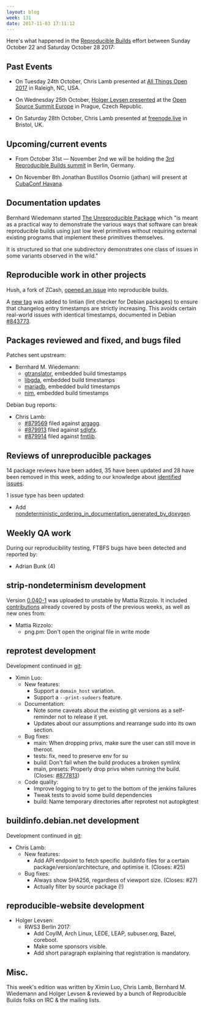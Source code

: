 ```yaml
---
layout: blog
week: 131
date: 2017-11-03 17:11:12
---
```


Here's what happened in the [Reproducible
Builds](https://reproducible-builds.org) effort between Sunday October 22 and
Saturday October 28 2017:

Past Events
-----------

- On Tuesday 24th October, Chris Lamb presented at [All Things Open 2017](https://allthingsopen.org) in Raleigh, NC, USA.

- On Wednesday 25th October, [Holger Levsen
  presented](https://osseu17.sched.com/event/BxJs/reproducible-builds-we-made-lots-of-progress-in-many-places-but-were-still-far-from-our-goals-of-changing-the-software-world-holger-levsen)
  at the [Open Source Summit Europe](https://osseu17.sched.com) in Prague,
  Czech Republic.

- On Saturday 28th October, Chris Lamb presented at
  [freenode.live](https://freenode.live) in Bristol, UK.


Upcoming/current events
-----------------------

- From October 31st &mdash; November 2nd we will be holding the
  [3rd Reproducible Builds summit](https://reproducible-builds.org/events/berlin2017/)
  in Berlin, Germany.

- On November 8th Jonathan Bustillos Osornio (jathan) will present at [CubaConf
  Havana](http://www.cubaconf.org/).


Documentation updates
---------------------

Bernhard Wiedemann started [The Unreproducible
Package](https://github.com/bmwiedemann/theunreproduciblepackage) which "is
meant as a practical way to demonstrate the various ways that software can
break reproducible builds using just low level primitives without requiring
external existing programs that implement these primitives themselves.

It is structured so that one subdirectory demonstrates one class of issues in
some variants observed in the wild."


Reproducible work in other projects
-----------------------------------

Hush, a fork of ZCash, [opened an issue](https://github.com/MyHush/hush/issues/60)
into reproducible builds.

A [new
tag](https://lintian.debian.org/tags/latest-changelog-entry-without-new-date.html)
was added to lintian (lint checker for Debian packages) to ensure that
changelog entry timestamps are strictly increasing. This avoids certain
real-world issues with identical timestamps, documented in Debian <a href="https://bugs.debian.org/843773">#843773</a>.


Packages reviewed and fixed, and bugs filed
-------------------------------------------

Patches sent upstream:

* Bernhard M. Wiedemann:
  * [gtranslator](https://bugzilla.gnome.org/show_bug.cgi?id=789380), embedded
    build timestamps
  * [libgda](https://bugzilla.gnome.org/show_bug.cgi?id=789382), embedded build
    timestamps
  * [mariadb](https://github.com/MariaDB/server/pull/472), embedded build
    timestamps
  * [nim](https://github.com/nim-lang/Nim/pull/6581), embedded build timestamps

Debian bug reports:

* Chris Lamb:
    * <a href="https://bugs.debian.org/879569">#879569</a> filed against <a href="https://tracker.debian.org/pkg/argagg">argagg</a>.
    * <a href="https://bugs.debian.org/879913">#879913</a> filed against <a href="https://tracker.debian.org/pkg/sdlgfx">sdlgfx</a>.
    * <a href="https://bugs.debian.org/879914">#879914</a> filed against <a href="https://tracker.debian.org/pkg/fmtlib">fmtlib</a>.


Reviews of unreproducible packages
----------------------------------

14 package reviews have been added, 35 have been updated and 28 have been
removed in this week, adding to our knowledge about [identified
issues](https://tests.reproducible-builds.org/debian/index_issues.html).

1 issue type has been updated:

 - Add <a href="https://tests.reproducible-builds.org/issues/unstable/nondeterministic_ordering_in_documentation_generated_by_doxygen_issue.html">nondeterministic_ordering_in_documentation_generated_by_doxygen</a>.


Weekly QA work
--------------

During our reproducibility testing, FTBFS bugs have been detected and reported
by:

 - Adrian Bunk (4)


strip-nondeterminism development
--------------------------------

Version [0.040-1](https://tracker.debian.org/news/882433) was uploaded to unstable by Mattia Rizzolo.
It included [contributions](https://anonscm.debian.org/git/reproducible/strip-nondeterminism.git/log/?h=debian/0.040-1)
already covered by posts of the previous weeks, as well as new ones from:

- Mattia Rizzolo:
    - png.pm: Don't open the original file in write mode


reprotest development
---------------------

Development continued in [git](https://anonscm.debian.org/cgit/reproducible/reprotest.git/log/):

- Ximin Luo:
  - New features:
    - Support a `domain_host` variation.
    - Support a `--print-sudoers` feature.
  - Documentation:
    - Note some caveats about the existing git versions as a self-reminder
      not to release it yet.
    - Updates about our assumptions and rearrange sudo into its own section.
  - Bug fixes:
    - main: When dropping privs, make sure the user can still move in theroot.
    - tests: fix, need to preserve env for su
    - build: Don't fail when the build produces a broken symlink
    - main, presets: Properly drop privs when running the build. (Closes: <a href="https://bugs.debian.org/877813">#877813</a>)
  - Code quality:
    - Improve logging to try to get to the bottom of the jenkins failures
    - Tweak tests to avoid some build dependencies
    - build: Name temporary directories after reprotest not autopkgtest


buildinfo.debian.net development
--------------------------------

Development continued in [git](https://anonscm.debian.org/cgit/reproducible/buildinfo.debian.net.git/log/):

- Chris Lamb:
  - New features:
    - Add API endpoint to fetch specific .buildinfo files for a certain
      package/version/architecture, and optimise it. (Closes: #25)
  - Bug fixes:
    - Always show SHA256, regardless of viewport size. (Closes: #27)
    - Actually filter by source package (!)


reproducible-website development
--------------------------------

- Holger Levsen:
  - RWS3 Berlin 2017:
    - Add CoyIM, Arch Linux, LEDE, LEAP, subuser.org, Bazel, coreboot.
    - Make some sponsors visible.
    - Add short paragraph explaining that registration is mandatory.


Misc.
-----

This week's edition was written by Ximin Luo, Chris Lamb, Bernhard M. Wiedemann
and Holger Levsen & reviewed by a bunch of Reproducible Builds folks on IRC &
the mailing lists.
